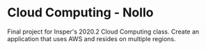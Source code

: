 # Cloud Computing - Nollo

Final project for Insper's 2020.2 Cloud Computing class. Create an application that uses AWS and resides on multiple regions.
